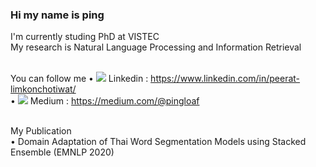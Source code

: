 ### Hi my name is ping 
I'm currently studing PhD at VISTEC <br>
My research is Natural Language Processing and Information Retrieval <br><br>

You can follow me 
• <img src="https://img.icons8.com/fluent/48/000000/linkedin.png"/> Linkedin : https://www.linkedin.com/in/peerat-limkonchotiwat/ <br>
• <img src="https://img.icons8.com/ios-filled/64/000000/medium-new.png"/> Medium : https://medium.com/@pingloaf <br><br>

My Publication <br>
• Domain Adaptation of Thai Word Segmentation Models using Stacked Ensemble (EMNLP 2020) <br>

<br>

<!--
**mrpeerat/mrpeerat** is a ✨ _special_ ✨ repository because its `README.md` (this file) appears on your GitHub profile.

Here are some ideas to get you started:

- 🔭 I’m currently working on ...
- 🌱 I’m currently learning ...
- 👯 I’m looking to collaborate on ...
- 🤔 I’m looking for help with ...
- 💬 Ask me about ...
- 📫 How to reach me: ...
- 😄 Pronouns: ...
- ⚡ Fun fact: ...
-->
